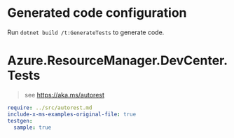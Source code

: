 # Generated code configuration

Run `dotnet build /t:GenerateTests` to generate code.

# Azure.ResourceManager.DevCenter.Tests

> see https://aka.ms/autorest
``` yaml
require: ../src/autorest.md
include-x-ms-examples-original-file: true
testgen:
  sample: true
```
